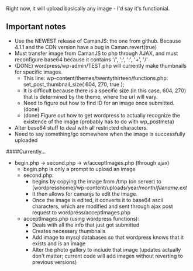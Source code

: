 Right now, it will upload basically any image - I'd say it's functionial.

## Important notes
+ Use the NEWEST release of CamanJS: the one from github.  Because 4.1.1 and the CDN version have a bug in Caman.revert(true)
+ Must transfer image from CamanJS to php through AJAX, and must reconfigure base64 because it contains '/', ';', ':', '+', '/'
+ (DONE) wordpress/wp-admin/TEST.php will currently make thumbnails for specific images.
  - This line: wp-content/themes/twentythirteen/functions.php: set\_post\_thumbnail\_size( 604, 270, true );
  - It is difficult because there is a specific size (in this case, 604, 270) that is determined by the theme, where the url will vary.
  - Need to figure out how to find ID for an image once submitted. (done)
  - (done) Figure out how to get wordpress to actually recognize the existence of the image (probably has to do with wp\_postmeta)
+ Alter base64 stuff to deal with all restricted characters.
+ Need to say something/go somewhere when the image is successfully uploaded

####Currently...
+ begin.php -> second.php -> w/acceptImages.php (through ajax)
  - begin.php is only a prompt to upload an image
  - second.php:
    + begins by copying the image from /tmp (on server) to [wordpresshome]/wp-content/uploads/year/month/_filename.ext_
    + It then allows for camanjs to edit the image.
    + Once the image is edited, it converts it to base64 ascii characters, which are modified and sent through ajax post request to wordpress/acceptImages.php
  - acceptImages.php (using wordpress functions):
    + Deals with all the info that just got submitted
    + Creates necessary thumbnails
    + Add image to mysql databases so that wordpress knows that it exists and is an image
    + Alter the photo gallery to include that image (updates actually don't matter; current code will add images without reverting to previous versions)
